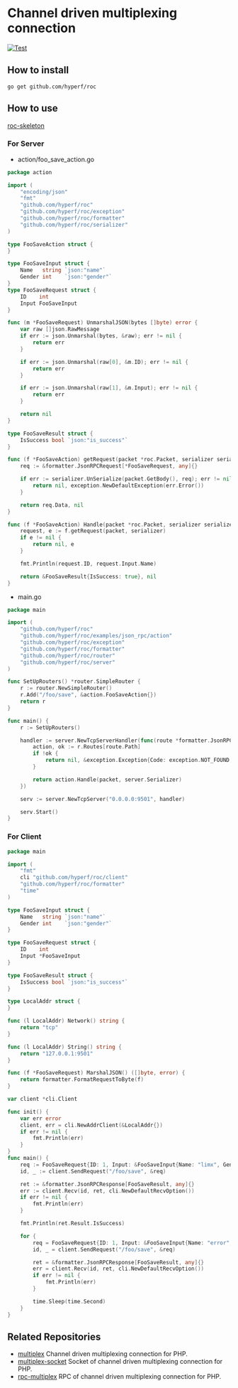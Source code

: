 # Channel driven multiplexing connection

[![Test](https://github.com/hyperf/roc/actions/workflows/test.yml/badge.svg)](https://github.com/hyperf/roc/actions/workflows/test.yml)

## How to install

```shell
go get github.com/hyperf/roc
```

## How to use

[roc-skeleton](https://github.com/limingxinleo/roc-skeleton)

### For Server

- action/foo_save_action.go

```go
package action

import (
	"encoding/json"
	"fmt"
	"github.com/hyperf/roc"
	"github.com/hyperf/roc/exception"
	"github.com/hyperf/roc/formatter"
	"github.com/hyperf/roc/serializer"
)

type FooSaveAction struct {
}

type FooSaveInput struct {
	Name   string `json:"name"`
	Gender int    `json:"gender"`
}
type FooSaveRequest struct {
	ID    int
	Input FooSaveInput
}

func (m *FooSaveRequest) UnmarshalJSON(bytes []byte) error {
	var raw []json.RawMessage
	if err := json.Unmarshal(bytes, &raw); err != nil {
		return err
	}

	if err := json.Unmarshal(raw[0], &m.ID); err != nil {
		return err
	}

	if err := json.Unmarshal(raw[1], &m.Input); err != nil {
		return err
	}

	return nil
}

type FooSaveResult struct {
	IsSuccess bool `json:"is_success"`
}

func (f *FooSaveAction) getRequest(packet *roc.Packet, serializer serializer.SerializerInterface) (*FooSaveRequest, exception.ExceptionInterface) {
	req := &formatter.JsonRPCRequest[*FooSaveRequest, any]{}

	if err := serializer.UnSerialize(packet.GetBody(), req); err != nil {
		return nil, exception.NewDefaultException(err.Error())
	}

	return req.Data, nil
}

func (f *FooSaveAction) Handle(packet *roc.Packet, serializer serializer.SerializerInterface) (any, exception.ExceptionInterface) {
	request, e := f.getRequest(packet, serializer)
	if e != nil {
		return nil, e
	}

	fmt.Println(request.ID, request.Input.Name)

	return &FooSaveResult{IsSuccess: true}, nil
}

```

- main.go

```go
package main

import (
	"github.com/hyperf/roc"
	"github.com/hyperf/roc/examples/json_rpc/action"
	"github.com/hyperf/roc/exception"
	"github.com/hyperf/roc/formatter"
	"github.com/hyperf/roc/router"
	"github.com/hyperf/roc/server"
)

func SetUpRouters() *router.SimpleRouter {
	r := router.NewSimpleRouter()
	r.Add("/foo/save", &action.FooSaveAction{})
	return r
}

func main() {
	r := SetUpRouters()

	handler := server.NewTcpServerHandler(func(route *formatter.JsonRPCRoute, packet *roc.Packet, server *server.TcpServer) (any, exception.ExceptionInterface) {
		action, ok := r.Routes[route.Path]
		if !ok {
			return nil, &exception.Exception{Code: exception.NOT_FOUND, Message: "The route is not defined."}
		}

		return action.Handle(packet, server.Serializer)
	})

	serv := server.NewTcpServer("0.0.0.0:9501", handler)

	serv.Start()
}

```

### For Client

```go
package main

import (
	"fmt"
	cli "github.com/hyperf/roc/client"
	"github.com/hyperf/roc/formatter"
	"time"
)

type FooSaveInput struct {
	Name   string `json:"name"`
	Gender int    `json:"gender"`
}

type FooSaveRequest struct {
	ID    int
	Input *FooSaveInput
}

type FooSaveResult struct {
	IsSuccess bool `json:"is_success"`
}

type LocalAddr struct {
}

func (l LocalAddr) Network() string {
	return "tcp"
}

func (l LocalAddr) String() string {
	return "127.0.0.1:9501"
}

func (f *FooSaveRequest) MarshalJSON() ([]byte, error) {
	return formatter.FormatRequestToByte(f)
}

var client *cli.Client

func init() {
	var err error
	client, err = cli.NewAddrClient(&LocalAddr{})
	if err != nil {
		fmt.Println(err)
	}
}
func main() {
	req := FooSaveRequest{ID: 1, Input: &FooSaveInput{Name: "limx", Gender: 1}}
	id, _ := client.SendRequest("/foo/save", &req)

	ret := &formatter.JsonRPCResponse[FooSaveResult, any]{}
	err := client.Recv(id, ret, cli.NewDefaultRecvOption())
	if err != nil {
		fmt.Println(err)
	}

	fmt.Println(ret.Result.IsSuccess)

	for {
		req = FooSaveRequest{ID: 1, Input: &FooSaveInput{Name: "error", Gender: 1}}
		id, _ = client.SendRequest("/foo/save", &req)

		ret = &formatter.JsonRPCResponse[FooSaveResult, any]{}
		err = client.Recv(id, ret, cli.NewDefaultRecvOption())
		if err != nil {
			fmt.Println(err)
		}

		time.Sleep(time.Second)
	}
}

```

## Related Repositories

- [multiplex](https://github.com/hyperf/multiplex) Channel driven multiplexing connection for PHP.
- [multiplex-socket](https://github.com/hyperf/multiplex-socket) Socket of channel driven multiplexing connection for PHP.
- [rpc-multiplex](https://github.com/hyperf/rpc-multiplex) RPC of channel driven multiplexing connection for PHP.